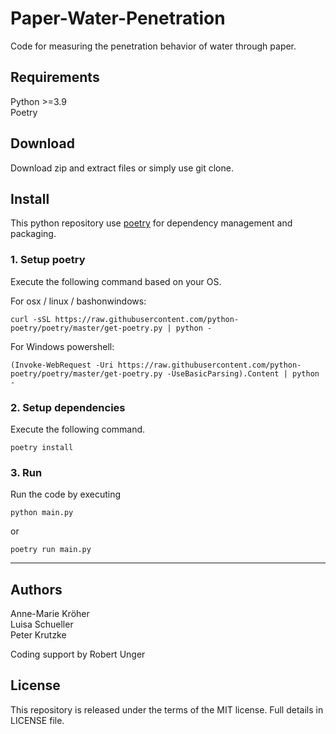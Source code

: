 # Paper-Water-Penetration
Code for measuring the penetration behavior of water through paper.

## Requirements
Python >=3.9<br>
Poetry

## Download
Download zip and extract files or simply use git clone.


## Install
This python repository use [poetry](https://python-poetry.org/) for dependency management and packaging.

### 1. Setup poetry
Execute the following command based on your OS.

For osx / linux / bashonwindows:
```
curl -sSL https://raw.githubusercontent.com/python-poetry/poetry/master/get-poetry.py | python -
```

For Windows powershell:
```
(Invoke-WebRequest -Uri https://raw.githubusercontent.com/python-poetry/poetry/master/get-poetry.py -UseBasicParsing).Content | python -
```

### 2. Setup dependencies
Execute the following command.
```
poetry install
```

### 3. Run
Run the code by executing

```
python main.py
```

or

```
poetry run main.py
```

---

## Authors
Anne-Marie Kröher<br />
Luisa Schueller<br />
Peter Krutzke<br />

Coding support by Robert Unger


## License
This repository is released under the terms of the MIT license. Full details in LICENSE file.